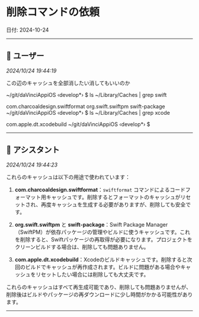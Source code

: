 # 削除コマンドの依頼

日付: 2024-10-24

---

## 👤 ユーザー
*2024/10/24 19:44:19*

この辺のキャッシュを全部消したい消してもいいのか

~/git/daVinciAppiOS  ‹develop*› $ ls ~/Library/Caches | grep swift

com.charcoaldesign.swiftformat
org.swift.swiftpm
swift-package
~/git/daVinciAppiOS  ‹develop*› $ ls ~/Library/Caches | grep xcode

com.apple.dt.xcodebuild
~/git/daVinciAppiOS  ‹develop*› $

---

## 🤖 アシスタント
*2024/10/24 19:44:23*

これらのキャッシュは以下の用途で使われています：

1. **com.charcoaldesign.swiftformat**：`swiftformat` コマンドによるコードフォーマット用キャッシュです。削除するとフォーマットのキャッシュがリセットされ、再度キャッシュを生成する必要がありますが、削除しても安全です。

2. **org.swift.swiftpm** と **swift-package**：Swift Package Manager（SwiftPM）が依存パッケージの管理やビルドに使うキャッシュです。これを削除すると、Swiftパッケージの再取得が必要になります。プロジェクトをクリーンビルドする場合は、削除しても問題ありません。

3. **com.apple.dt.xcodebuild**：Xcodeのビルドキャッシュです。削除すると次回のビルドでキャッシュが再作成されます。ビルドに問題がある場合やキャッシュをリセットしたい場合には削除しても大丈夫です。

これらのキャッシュはすべて再生成可能であり、削除しても問題ありませんが、削除後はビルドやパッケージの再ダウンロードに少し時間がかかる可能性があります。

---

